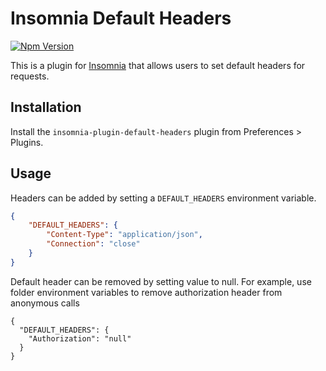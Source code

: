 # Insomnia Default Headers

[![Npm Version](https://img.shields.io/npm/v/insomnia-plugin-default-headers.svg)](https://www.npmjs.com/package/insomnia-plugin-default-headers)

This is a plugin for [Insomnia](https://insomnia.rest) that allows users to set default
headers for requests.

## Installation

Install the `insomnia-plugin-default-headers` plugin from Preferences > Plugins.

## Usage

Headers can be added by setting a `DEFAULT_HEADERS` environment variable.

```json
{
	"DEFAULT_HEADERS": {
		"Content-Type": "application/json",
		"Connection": "close"
	}
}
```
Default header can be removed by setting value to null. For example, use folder environment variables to remove authorization header from anonymous calls
```
{
  "DEFAULT_HEADERS": {
    "Authorization": "null"
  }
}
```
